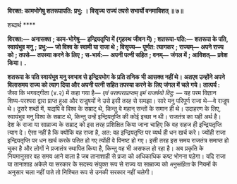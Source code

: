 **विरक्त: कामभोगेषु शतरूपापति: प्रभु: ।** **विसृज्य राज्यं तपसे सभार्यो वनमाविशत् ॥ ७॥** 

शब्दार्थ **** 

**विरक्त:—** **अनासक्त** **; काम-भोगेषु—** **इन्द्रियतृप्ति में (गृहस्थ जीवन में)** **; शतरूपा-पति:—** **शतरूपा के पति, स्वायंभुव मनु** **;** **प्रभु:—** **जो विश्व के स्वामी या राजा थे** **; विसृज्य—** **पूर्णत: त्यागकर** **; राज्यम्—** **अपने राज्य को** **; तपसे—** **तपस्या करने के लिए** **;** **स-भार्य:—** **अपनी पत्नी सहित** **; वनम्—** **जंगल में** **; आविशत्—** **प्रवेश किया।** **.** 

**शतरूपा के पति स्वायंभुव मनु स्वभाव से इन्द्रियभोग के प्रति तनिक भी आसक्त नहीं थे।** **अतएव उन्होंने अपने विलासमय राज्य को त्याग दिया और अपनी पत्नी सहित तपस्या करने के** **लिए जंगल में चले गये।** **तात्पर्य :** जैसा कि भगवद्गीता (४.२) में कहा गया है— *एवं परश्पराप्राप्तम् इमं राजर्षयो विदु:* — यह परम विज्ञान शिष्य-परश्परा द्वारा प्राप्त हुआ और राजॢषयों ने उसे इसी तरह से समझा। सारे मनु परिपूर्ण राजा थे—वे राजॢष थे। दूसरे शब्दों में, यद्यपि वे विश्व के सम्राट् थे, किन्तु वे महान् सन्तों के समान ही थे। उदाहरण के लिए, स्वायंभुव मनु विश्व के सम्राट थे, किन्तु उन्हें इन्द्रियतृप्ति की कोई इच्छा न थी। राजतंत्र का यही अर्थ है। देश के राजा या साम्राज्य के सम्राट् को इस तरह प्रशिक्षित किया जाना चाहिए कि वह सहज ही इन्द्रियतृप्ति त्याग दे। ऐसा नहीं है कि क्योंकि वह राजा है, अत: वह इन्द्रियतृप्ति पर व्यर्थ ही धन खर्च करे। ज्योंही राजा इन्द्रियतृप्ति पर धन खर्च करके पतित हो गए त्योंही वे विनष्ट हो गए। इसी तरह इस समय राजतंत्र समाप्त हो चुका है और लोगों ने प्रजातंत्र स्थापित किया है, किन्तु वह भी असफल हो रहा है। अब प्रकृति के नियमानुसार वह समय आने वाला है जब तानाशाही से प्रजा को अधिकाधिक कष्ट भोगना पड़ेगा। यदि राजा या तानाशाह अकेले या सरकार के सदस्य संयुक्त रूप से राज्य या साम्राज्य को *मनुसंहिता* के नियमों के अनुसार चला नहीं पाते तो निश्चित रूप से उनकी सरकार नहीं चलेगी।  